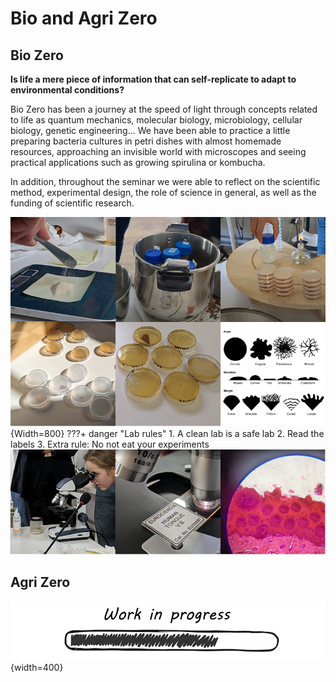 # **Bio and Agri Zero**
## Bio Zero
**Is life a mere piece of information that can self-replicate to adapt to environmental conditions?**

Bio Zero has been a journey at the speed of light through concepts related to life as quantum mechanics, molecular biology, microbiology, cellular biology, genetic engineering... We have been able to practice a little preparing bacteria cultures in petri dishes with almost homemade resources, approaching an invisible world with microscopes and seeing practical applications such as growing spirulina or kombucha.

In addition, throughout the seminar we were able to reflect on the scientific method, experimental design, the role of science in general, as well as the funding of scientific research.

![Cultivating bacteria](../images/CultivatingBacteria.PNG){Width=800}
???+ danger "Lab rules"
    1. A clean lab is a safe lab
    2. Read the labels
    3. Extra rule: No not eat your experiments
![Human tongue at microscope](../images/MicroscopeHumanTongue.PNG)




## Agri Zero
![WIP](../images/WIP.png){width=400}
